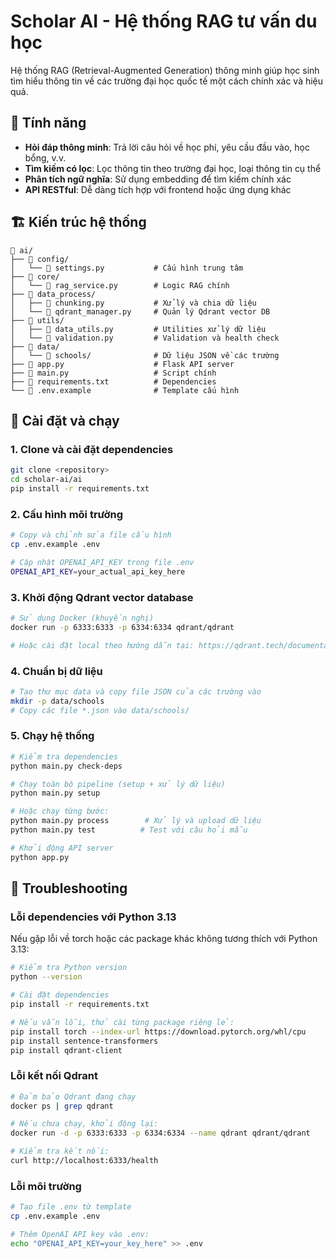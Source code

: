 # Scholar AI - Hệ thống RAG tư vấn du học

Hệ thống RAG (Retrieval-Augmented Generation) thông minh giúp học sinh tìm hiểu thông tin về các trường đại học quốc tế một cách chính xác và hiệu quả.

## 🎯 Tính năng

- **Hỏi đáp thông minh**: Trả lời câu hỏi về học phí, yêu cầu đầu vào, học bổng, v.v.
- **Tìm kiếm có lọc**: Lọc thông tin theo trường đại học, loại thông tin cụ thể
- **Phân tích ngữ nghĩa**: Sử dụng embedding để tìm kiếm chính xác
- **API RESTful**: Dễ dàng tích hợp với frontend hoặc ứng dụng khác

## 🏗️ Kiến trúc hệ thống

```
📁 ai/
├── 📁 config/
│   └── 📄 settings.py           # Cấu hình trung tâm
├── 📁 core/
│   └── 📄 rag_service.py        # Logic RAG chính
├── 📁 data_process/
│   ├── 📄 chunking.py           # Xử lý và chia dữ liệu
│   └── 📄 qdrant_manager.py     # Quản lý Qdrant vector DB
├── 📁 utils/
│   ├── 📄 data_utils.py         # Utilities xử lý dữ liệu
│   └── 📄 validation.py         # Validation và health check
├── 📁 data/
│   └── 📁 schools/              # Dữ liệu JSON về các trường
├── 📄 app.py                    # Flask API server
├── 📄 main.py                   # Script chính
├── 📄 requirements.txt          # Dependencies
└── 📄 .env.example              # Template cấu hình
```

## 🚀 Cài đặt và chạy

### 1. Clone và cài đặt dependencies

```bash
git clone <repository>
cd scholar-ai/ai
pip install -r requirements.txt
```

### 2. Cấu hình môi trường

```bash
# Copy và chỉnh sửa file cấu hình
cp .env.example .env

# Cập nhật OPENAI_API_KEY trong file .env
OPENAI_API_KEY=your_actual_api_key_here
```

### 3. Khởi động Qdrant vector database

```bash
# Sử dụng Docker (khuyến nghị)
docker run -p 6333:6333 -p 6334:6334 qdrant/qdrant

# Hoặc cài đặt local theo hướng dẫn tại: https://qdrant.tech/documentation/quickstart/
```

### 4. Chuẩn bị dữ liệu

```bash
# Tạo thư mục data và copy file JSON của các trường vào
mkdir -p data/schools
# Copy các file *.json vào data/schools/
```

### 5. Chạy hệ thống

```bash
# Kiểm tra dependencies
python main.py check-deps

# Chạy toàn bộ pipeline (setup + xử lý dữ liệu)
python main.py setup

# Hoặc chạy từng bước:
python main.py process        # Xử lý và upload dữ liệu
python main.py test          # Test với câu hỏi mẫu

# Khởi động API server
python app.py
```

## 🔧 Troubleshooting

### Lỗi dependencies với Python 3.13

Nếu gặp lỗi về torch hoặc các package khác không tương thích với Python 3.13:

```bash
# Kiểm tra Python version
python --version

# Cài đặt dependencies
pip install -r requirements.txt

# Nếu vẫn lỗi, thử cài từng package riêng lẻ:
pip install torch --index-url https://download.pytorch.org/whl/cpu
pip install sentence-transformers
pip install qdrant-client
```

### Lỗi kết nối Qdrant

```bash
# Đảm bảo Qdrant đang chạy
docker ps | grep qdrant

# Nếu chưa chạy, khởi động lại:
docker run -d -p 6333:6333 -p 6334:6334 --name qdrant qdrant/qdrant

# Kiểm tra kết nối:
curl http://localhost:6333/health
```

### Lỗi môi trường

```bash
# Tạo file .env từ template
cp .env.example .env

# Thêm OpenAI API key vào .env:
echo "OPENAI_API_KEY=your_key_here" >> .env
```